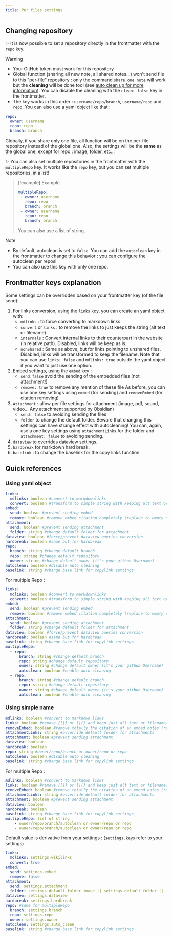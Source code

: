 ```yaml
---
title: Per files settings
---
```


## Changing repository
:sparkles: It is now possible to set a repository directly in the frontmatter with the `repo` key.

> [!warning]
> - Your GitHub token must work for this repository
> - Global function (sharing all new note, all shared notes...) won't send file to this "per-file" repository : only the command `share one note` will work but the **cleaning** will be done too! (see [auto clean up for more information](#auto-clean-up)). You can disable the cleaning with the `clean: false` key in the frontmatter.
> - The key works in this order : `username/repo/branch`, `username/repo` and `repo`. You can also use a yaml object like that :
>  ```yaml
>  repo:
>    owner: username
>    repo: repo
>    branch: branch
>  ```
> Globally, if you share only one file, all function will be on the per-file repository instead of the global one. 
> Also, the settings will be the **same** as the global one, except for repo : image, folder, etc...

:sparkles: You can also set multiple repositories in the frontmatter with the `multipleRepo` key. It works like the `repo` key, but you can set multiple repositories, in a list!
> [!example] Example
> ```yaml
> multipleRepo:
>  - owner: username
>    repo: repo
>    branch: branch
>  - owner: username
>    repo: repo
>    branch: branch
> ```
> You can also use a list of string.

> [!note] 
> - By default, autoclean is set to `false`. You can add the `autoclean` key in the frontmatter to change this behavior : you can configure the autoclean per repos!
> - You can also use this key with only one repo.

## Frontmatter keys explanation

Some settings can be overridden based on your frontmatter key (of the file send):
1. For links conversion, using the `links` key, you can create an yaml object with:
	- `mdlinks` : to force converting to markdown links.
	- `convert` or `links` : to remove the links to just keeps the string (alt text or filename).
    - `internals` : Convert internal links to their counterpart in the website (in relative path). Disabled, links will be keep as is.
    - `nonShared` : Same as above, but for links pointing to unshared files. Disabled, links will be transformed to keep the filename.
	Note that you can use `links: false` and `mdlinks: true` outside the yaml object if you want to just use one option.
2. Embed settings, using the `embed` key :
	- `send:false` avoid the sending of the embedded files (not attachment!)
	- `remove: true` to remove any mention of these file
	As before, you can use one key settings using `embed` (for sending) and `removeEmbed` (for citation removing)
3. `Attachment` : allow per file settings for attachment (image, pdf, sound, video... Any attachment supported by Obsidian)
	- `send: false` to avoiding sending the files
	- `folder` to change the default folder. Beware that changing this settings can have strange effect with autocleaning!
	You can, again, use a one key settings using `attachmentLinks` for the folder and `attachment: false` to avoiding sending.
4. `dataview` to overrides dataview settings.
5. `hardbreak` for markdown hard break.
6. `baselink` : to change the baselink for the copy links function.


## Quick references
### Using yaml object

```yaml
links:
  mdlinks: boolean #convert to markdownlinks 
  convert: boolean #transform to simple string with keeping alt text or file name/ title (it removes the [[]] or []())
embed:
  send: boolean #prevent sending embed
  remove: boolean #remove embed citation completely (replace to empty string the ![[]] or ![]())
attachment: 
  send: boolean #prevent sending attachment
  folder: string #change default folder for attachment
dataview: boolean #force/prevent dataview queries conversion
hardbreak: boolean #same but for hardbreak
repo: 
  branch: string #change default branch 
  repo: string #change default repository
  owner: string #change default owner (it's your github Username)
autoclean: boolean #disable auto cleaning
baselink: string #change base link for copylink settings
```

For multiple Repo :
```yaml
links:
  mdlinks: boolean #convert to markdownlinks 
  convert: boolean #transform to simple string with keeping alt text or file name/ title (it removes the [[]] or []())
embed:
  send: boolean #prevent sending embed
  remove: boolean #remove embed citation completely (replace to empty string the ![[]] or ![]())
attachment: 
  send: boolean #prevent sending attachment
  folder: string #change default folder for attachment
dataview: boolean #force/prevent dataview queries conversion
hardbreak: boolean #same but for hardbreak
baselink: string #change base link for copylink settings
multipleRepo: 
  - repo:
      branch: string #change default branch 
      repo: string #change default repository
      owner: string #change default owner (it's your github Username)
      autoclean: boolean #enable auto cleaning
  - repo:
      branch: string #change default branch 
      repo: string #change default repository
      owner: string #change default owner (it's your github Username)
      autoclean: boolean #enable auto cleaning
```

### Using simple name

```yaml
mdlinks: boolean #convert to markdown links
links: boolean #remove [[]] or []() and keep just alt text or filename/title
removeEmbed: boolean #remove totally the citation of an embed notes (replace to empty string the ![[]] or ![]())
attachmentLinks: string #ovverride default folder for attachments
attachment: boolean #prevent sending attachment
dataview: boolean
hardbreak: boolean
repo: string #owner/repo/branch or owner/repo or repo
autoclean: boolean #disable auto cleaning
baselink: string #change base link for copylink settings
```

For multiple Repo :
```yaml
mdlinks: boolean #convert to markdown links
links: boolean #remove [[]] or []() and keep just alt text or filename/title
removeEmbed: boolean #remove totally the citation of an embed notes (replace to empty string the ![[]] or ![]())
attachmentLinks: string #ovverride default folder for attachments
attachment: boolean #prevent sending attachment
dataview: boolean
hardbreak: boolean
baselink: string #change base link for copylink settings
multipleRepo: list of string 
    - owner/repo/branch/autoclean or owner/repo or repo
    - owner/repo/branch/autoclean or owner/repo or repo
```

Default value is derivative from your settings :  (`settings.keys` refer to your settings)

```yaml
links:
  mdlinks: settings.wikilinks
  convert: true
embed: 
  send: settings.embed
  remove: false
attachment:
  send: settings.attachment
  folder: settings.default_folder_image || settings.default_folder || filepath
dataview: settings.dataview
hardbreak: settings.hardbreak
repo: #same for multipleRepo
  branch: settings.branch
  repo: settings.repo
  owner: settings.owner
autoclean: settings.auto_clean
baselink: string #change base link for copylink settings
```
